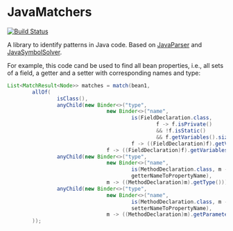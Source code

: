 # JavaMatchers

[![Build Status](https://travis-ci.org/ftomassetti/javamatchers.svg?branch=master)](https://travis-ci.org/ftomassetti/javamatchers)

A library to identify patterns in Java code. Based on [JavaParser](https://javaparser.org) and [JavaSymbolSolver](https://github.com/javaparser/javasymbolsolver).

For example, this code cand be used to find all bean properties, i.e., all sets of a field, a getter and a setter with corresponding names and type:

```java
List<MatchResult<Node>> matches = match(bean1,
        allOf(
                isClass(),
                anyChild(new Binder<>("type",
                                new Binder<>("name",
                                        is(FieldDeclaration.class,
                                                f -> f.isPrivate()
                                                && !f.isStatic()
                                                && f.getVariables().size() == 1),
                                        f -> ((FieldDeclaration)f).getVariables().get(0).getName().getIdentifier()),
                                f -> ((FieldDeclaration)f).getVariables().get(0).getType())),
                anyChild(new Binder<>("type",
                                new Binder<>("name",
                                        is(MethodDeclaration.class, m -> m.isPublic() && !m.isStatic() && m.getParameters().isEmpty()),
                                        getterNameToPropertyName),
                                m -> ((MethodDeclaration)m).getType())),
                anyChild(new Binder<>("type",
                                new Binder<>("name",
                                        is(MethodDeclaration.class, m -> m.isPublic() && !m.isStatic() && m.getParameters().size() == 1 && m.getType() instanceof VoidType),
                                        setterNameToPropertyName),
                                m -> ((MethodDeclaration)m).getParameter(0).getType()))
        ));
```
